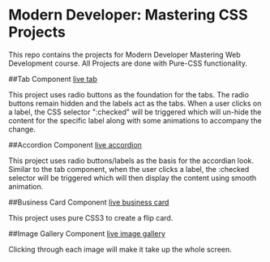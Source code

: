 # Modern Developer: Mastering CSS Projects
This repo contains the projects for Modern Developer Mastering Web Development course. All Projects are done with Pure-CSS functionality.

##Tab Component
[live tab](https://jjs88.github.io/MD-mastering-css-projects/tabs-component)

This project uses radio buttons as the foundation for the tabs. The radio buttons remain hidden and the labels act as the tabs. When a user clicks on a label, the CSS selector ":checked" will be triggered which will un-hide the content for the specific label along with some animations to accompany the change.

##Accordion Component
[live accordion](https://jjs88.github.io/MD-mastering-css-projects/accordion-component)

This project uses radio buttons/labels as the basis for the accordian look. Similar to the tab component, when the user clicks a label, the :checked selector will be triggered which will then display the content using smooth animation.

##Business Card Component
[live business card](https://jjs88.github.io/MD-mastering-css-projects/business-card-component)

This project uses pure CSS3 to create a flip card.

##Image Gallery Component
[live image gallery](https://jjs88.github.io/MD-mastering-css-projects/image-gallery)

Clicking through each image will make it take up the whole screen.